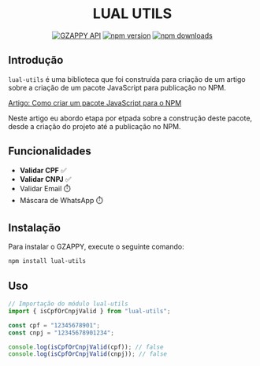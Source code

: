 <div align="center">
    <h1>LUAL UTILS</h1>
    <a href="https://gzappy.com"><img src="https://img.shields.io/badge/LUAL-UTILS-blue" alt="GZAPPY API" /></a>
    <a href="https://www.npmjs.com/package/lual-utils"><img src="https://img.shields.io/npm/v/lual-utils?maxAge=3600" alt="npm version" /></a>
    <a href="https://www.npmjs.com/package/lual-utils"><img src="https://img.shields.io/npm/dt/lual-utils?maxAge=3600" alt="npm downloads" /></a>
</div>

## Introdução

`lual-utils` é uma biblioteca que foi construída para criação de um artigo sobre a criação de um pacote JavaScript para publicação no NPM.

<!-- // link -->

[Artigo: Como criar um pacote JavaScript para o NPM
](https://gzappy.ghost.io/como-criar-um-pacote-javascript-para-o-npm-2/)

Neste artigo eu abordo etapa por etpada sobre a construção deste pacote, desde a criação do projeto até a publicação no NPM.

## Funcionalidades

- **Validar CPF** ✅
- **Validar CNPJ** ✅
- Validar Email ⏱️
- Máscara de WhatsApp ⏱️

## Instalação

Para instalar o GZAPPY, execute o seguinte comando:

```bash
npm install lual-utils
```

## Uso

```js
// Importação do módulo lual-utils
import { isCpfOrCnpjValid } from "lual-utils";

const cpf = "12345678901";
const cnpj = "12345678901234";

console.log(isCpfOrCnpjValid(cpf)); // false
console.log(isCpfOrCnpjValid(cnpj)); // false
```
